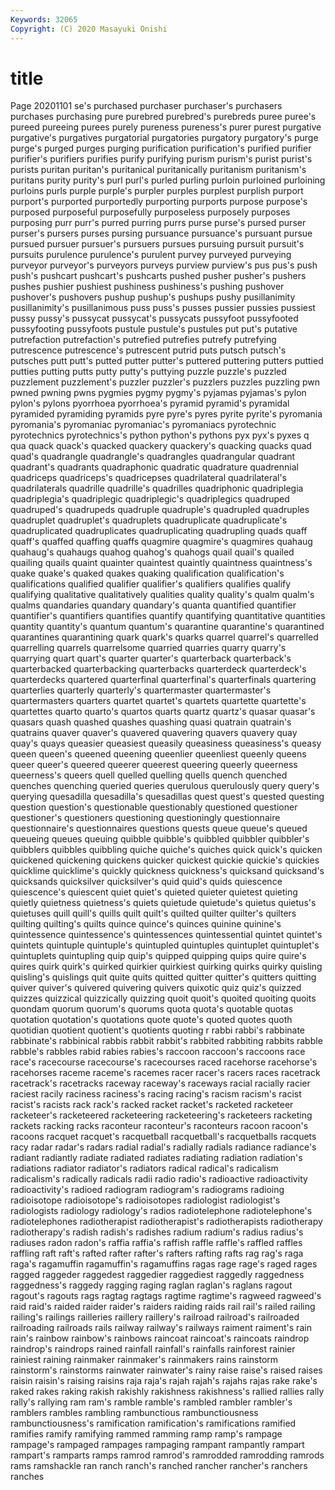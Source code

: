 ```yaml
---
Keywords: 32065
Copyright: (C) 2020 Masayuki Onishi
---
```


# title
Page 20201101
se's purchased purchaser purchaser's purchasers purchases purchasing pure purebred purebred's
purebreds puree puree's pureed pureeing purees purely pureness pureness's purer
purest purgative purgative's purgatives purgatorial purgatories purgatory purgatory's purge purge's
purged purges purging purification purification's purified purifier purifier's purifiers purifies
purify purifying purism purism's purist purist's purists puritan puritan's puritanical
puritanically puritanism puritanism's puritans purity purity's purl purl's purled purling
purloin purloined purloining purloins purls purple purple's purpler purples purplest
purplish purport purport's purported purportedly purporting purports purpose purpose's purposed
purposeful purposefully purposeless purposely purposes purposing purr purr's purred purring
purrs purse purse's pursed purser purser's pursers purses pursing pursuance
pursuance's pursuant pursue pursued pursuer pursuer's pursuers pursues pursuing pursuit
pursuit's pursuits purulence purulence's purulent purvey purveyed purveying purveyor purveyor's
purveyors purveys purview purview's pus pus's push push's pushcart pushcart's
pushcarts pushed pusher pusher's pushers pushes pushier pushiest pushiness pushiness's
pushing pushover pushover's pushovers pushup pushup's pushups pushy pusillanimity pusillanimity's
pusillanimous puss puss's pusses pussier pussies pussiest pussy pussy's pussycat
pussycat's pussycats pussyfoot pussyfooted pussyfooting pussyfoots pustule pustule's pustules put
put's putative putrefaction putrefaction's putrefied putrefies putrefy putrefying putrescence putrescence's
putrescent putrid puts putsch putsch's putsches putt putt's putted putter
putter's puttered puttering putters puttied putties putting putts putty putty's
puttying puzzle puzzle's puzzled puzzlement puzzlement's puzzler puzzler's puzzlers puzzles
puzzling pwn pwned pwning pwns pygmies pygmy pygmy's pyjamas pyjamas's
pylon pylon's pylons pyorrhoea pyorrhoea's pyramid pyramid's pyramidal pyramided pyramiding
pyramids pyre pyre's pyres pyrite pyrite's pyromania pyromania's pyromaniac pyromaniac's
pyromaniacs pyrotechnic pyrotechnics pyrotechnics's python python's pythons pyx pyx's pyxes
q qua quack quack's quacked quackery quackery's quacking quacks quad
quad's quadrangle quadrangle's quadrangles quadrangular quadrant quadrant's quadrants quadraphonic quadratic
quadrature quadrennial quadriceps quadriceps's quadricepses quadrilateral quadrilateral's quadrilaterals quadrille quadrille's
quadrilles quadriphonic quadriplegia quadriplegia's quadriplegic quadriplegic's quadriplegics quadruped quadruped's quadrupeds
quadruple quadruple's quadrupled quadruples quadruplet quadruplet's quadruplets quadruplicate quadruplicate's quadruplicated
quadruplicates quadruplicating quadrupling quads quaff quaff's quaffed quaffing quaffs quagmire
quagmire's quagmires quahaug quahaug's quahaugs quahog quahog's quahogs quail quail's
quailed quailing quails quaint quainter quaintest quaintly quaintness quaintness's quake
quake's quaked quakes quaking qualification qualification's qualifications qualified qualifier qualifier's
qualifiers qualifies qualify qualifying qualitative qualitatively qualities quality quality's qualm
qualm's qualms quandaries quandary quandary's quanta quantified quantifier quantifier's quantifiers
quantifies quantify quantifying quantitative quantities quantity quantity's quantum quantum's quarantine
quarantine's quarantined quarantines quarantining quark quark's quarks quarrel quarrel's quarrelled
quarrelling quarrels quarrelsome quarried quarries quarry quarry's quarrying quart quart's
quarter quarter's quarterback quarterback's quarterbacked quarterbacking quarterbacks quarterdeck quarterdeck's quarterdecks
quartered quarterfinal quarterfinal's quarterfinals quartering quarterlies quarterly quarterly's quartermaster quartermaster's
quartermasters quarters quartet quartet's quartets quartette quartette's quartettes quarto quarto's
quartos quarts quartz quartz's quasar quasar's quasars quash quashed quashes
quashing quasi quatrain quatrain's quatrains quaver quaver's quavered quavering quavers
quavery quay quay's quays queasier queasiest queasily queasiness queasiness's queasy
queen queen's queened queening queenlier queenliest queenly queens queer queer's
queered queerer queerest queering queerly queerness queerness's queers quell quelled
quelling quells quench quenched quenches quenching queried queries querulous querulously
query query's querying quesadilla quesadilla's quesadillas quest quest's quested questing
question question's questionable questionably questioned questioner questioner's questioners questioning questioningly
questionnaire questionnaire's questionnaires questions quests queue queue's queued queueing queues
queuing quibble quibble's quibbled quibbler quibbler's quibblers quibbles quibbling quiche
quiche's quiches quick quick's quicken quickened quickening quickens quicker quickest
quickie quickie's quickies quicklime quicklime's quickly quickness quickness's quicksand quicksand's
quicksands quicksilver quicksilver's quid quid's quids quiescence quiescence's quiescent quiet
quiet's quieted quieter quietest quieting quietly quietness quietness's quiets quietude
quietude's quietus quietus's quietuses quill quill's quills quilt quilt's quilted
quilter quilter's quilters quilting quilting's quilts quince quince's quinces quinine
quinine's quintessence quintessence's quintessences quintessential quintet quintet's quintets quintuple quintuple's
quintupled quintuples quintuplet quintuplet's quintuplets quintupling quip quip's quipped quipping
quips quire quire's quires quirk quirk's quirked quirkier quirkiest quirking
quirks quirky quisling quisling's quislings quit quite quits quitted quitter
quitter's quitters quitting quiver quiver's quivered quivering quivers quixotic quiz
quiz's quizzed quizzes quizzical quizzically quizzing quoit quoit's quoited quoiting
quoits quondam quorum quorum's quorums quota quota's quotable quotas quotation
quotation's quotations quote quote's quoted quotes quoth quotidian quotient quotient's
quotients quoting r rabbi rabbi's rabbinate rabbinate's rabbinical rabbis rabbit
rabbit's rabbited rabbiting rabbits rabble rabble's rabbles rabid rabies rabies's
raccoon raccoon's raccoons race race's racecourse racecourse's racecourses raced racehorse
racehorse's racehorses raceme raceme's racemes racer racer's racers races racetrack
racetrack's racetracks raceway raceway's raceways racial racially racier raciest racily
raciness raciness's racing racing's racism racism's racist racist's racists rack
rack's racked racket racket's racketed racketeer racketeer's racketeered racketeering racketeering's
racketeers racketing rackets racking racks raconteur raconteur's raconteurs racoon racoon's
racoons racquet racquet's racquetball racquetball's racquetballs racquets racy radar radar's
radars radial radial's radially radials radiance radiance's radiant radiantly radiate
radiated radiates radiating radiation radiation's radiations radiator radiator's radiators radical
radical's radicalism radicalism's radically radicals radii radio radio's radioactive radioactivity
radioactivity's radioed radiogram radiogram's radiograms radioing radioisotope radioisotope's radioisotopes radiologist
radiologist's radiologists radiology radiology's radios radiotelephone radiotelephone's radiotelephones radiotherapist radiotherapist's
radiotherapists radiotherapy radiotherapy's radish radish's radishes radium radium's radius radius's
radiuses radon radon's raffia raffia's raffish raffle raffle's raffled raffles
raffling raft raft's rafted rafter rafter's rafters rafting rafts rag
rag's raga raga's ragamuffin ragamuffin's ragamuffins ragas rage rage's raged
rages ragged raggeder raggedest raggedier raggediest raggedly raggedness raggedness's raggedy
ragging raging raglan raglan's raglans ragout ragout's ragouts rags ragtag
ragtags ragtime ragtime's ragweed ragweed's raid raid's raided raider raider's
raiders raiding raids rail rail's railed railing railing's railings railleries
raillery raillery's railroad railroad's railroaded railroading railroads rails railway railway's
railways raiment raiment's rain rain's rainbow rainbow's rainbows raincoat raincoat's
raincoats raindrop raindrop's raindrops rained rainfall rainfall's rainfalls rainforest rainier
rainiest raining rainmaker rainmaker's rainmakers rains rainstorm rainstorm's rainstorms rainwater
rainwater's rainy raise raise's raised raises raisin raisin's raising raisins
raja raja's rajah rajah's rajahs rajas rake rake's raked rakes
raking rakish rakishly rakishness rakishness's rallied rallies rally rally's rallying
ram ram's ramble ramble's rambled rambler rambler's ramblers rambles rambling
rambunctious rambunctiousness rambunctiousness's ramification ramification's ramifications ramified ramifies ramify ramifying
rammed ramming ramp ramp's rampage rampage's rampaged rampages rampaging rampant
rampantly rampart rampart's ramparts ramps ramrod ramrod's ramrodded ramrodding ramrods
rams ramshackle ran ranch ranch's ranched rancher rancher's ranchers ranches
